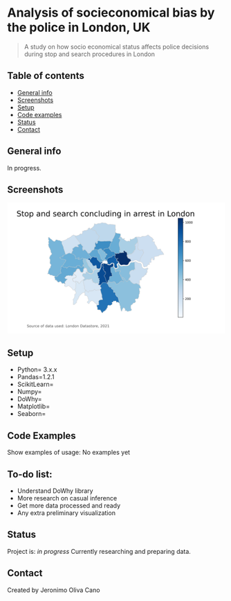 # Analysis of socieconomical bias by the police in London, UK
> A study on how socio economical status affects police decisions during stop and search procedures in London

## Table of contents
* [General info](#general-info)
* [Screenshots](#screenshots)
* [Setup](#setup)
* [Code examples](#code-examples)
* [Status](#status)
* [Contact](#contact)

## General info
In progress.

## Screenshots
![Example screenshot](./chloropleth/arrests.png)

## Setup
* Python= 3.x.x
* Pandas=1.2.1
* ScikitLearn=
* Numpy=
* DoWhy=
* Matplotlib=
* Seaborn=

## Code Examples
Show examples of usage:
No examples yet

## To-do list:
* Understand DoWhy library
* More research on casual inference
* Get more data processed and ready
* Any extra preliminary visualization

## Status
Project is: _in progress_
Currently researching and preparing data.


## Contact
Created by Jeronimo Oliva Cano
